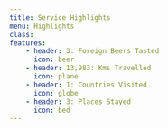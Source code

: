 ```yaml
---
title: Service Highlights
menu: Highlights
class: 
features:
	- header: 3: Foreign Beers Tasted
	  icon: beer
	- header: 13,983: Kms Travelled
	  icon: plane
	- header: 1: Countries Visited
	  icon: globe
	- header: 3: Places Stayed
	  icon: bed
---
```


